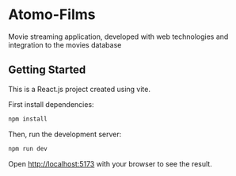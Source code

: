 # Atomo-Films
Movie streaming application, developed with web technologies and integration to the movies database

## Getting Started

This is a React.js project created using vite.

First install dependencies:

```bash
npm install
```

Then, run the development server:

```bash
npm run dev
```

Open [http://localhost:5173](http://localhost:5173) with your browser to see the result.
